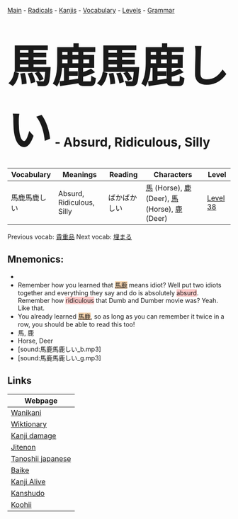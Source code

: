 <style> bigfont {font-size: 100px}</style>
[Main](../README.md) -
[Radicals](../radicals.md) -
[Kanjis](../kanjis.md) -
[Vocabulary](../vocabulary.md) -
[Levels](../levels.md) -
[Grammar](../grammar.md)
# <bigfont> 馬鹿馬鹿しい</bigfont> - Absurd, Ridiculous, Silly 

| Vocabulary | Meanings | Reading | Characters | Level |
| --- | --- | --- | --- | --- |
| 馬鹿馬鹿しい | Absurd, Ridiculous, Silly | ばかばかしい |  [馬](../kanjis/馬.md) (Horse), [鹿](../kanjis/鹿.md) (Deer), [馬](../kanjis/馬.md) (Horse), [鹿](../kanjis/鹿.md) (Deer) | [Level 38](../levels/wk_level38.md) |

Previous vocab: [貴重品](貴重品.md) Next vocab: [埋まる](埋まる.md) 

## Mnemonics:

* 
* Remember how you learned that <span style="background-color:#fed8b1"> [馬鹿](https://jisho.org/search/馬鹿)</span> means idiot? Well put two idiots together and everything they say and do is absolutely <span style="background-color:#ffcccb"> absurd</span>. Remember how <span style="background-color:#ffcccb"> ridiculous</span> that Dumb and Dumber movie was? Yeah. Like that.
* You already learned <span style="background-color:#fed8b1"> [馬鹿](https://jisho.org/search/馬鹿)</span>, so as long as you can remember it twice in a row, you should be able to read this too!
* 馬, 鹿
* Horse, Deer
* [sound:馬鹿馬鹿しい_b.mp3]
* [sound:馬鹿馬鹿しい_g.mp3]


## Links 

| Webpage |
| --- |
| [Wanikani          ](https://www.wanikani.com/kanji/馬鹿馬鹿しい) |
| [Wiktionary        ](https://en.wiktionary.org/wiki/馬鹿馬鹿しい) |
| [Kanji damage      ](http://www.kanjidamage.com/kanji/search?utf8=✓&q=馬鹿馬鹿しい) |
| [Jitenon           ](https://jitenon.com/kanji/馬鹿馬鹿しい) |
| [Tanoshii japanese ](https://www.tanoshiijapanese.com/dictionary/kanji.cfm?k=馬鹿馬鹿しい) |
| [Baike             ](https://baike.baidu.com/item/馬鹿馬鹿しい) |
| [Kanji Alive       ](https://app.kanjialive.com/馬鹿馬鹿しい) |
| [Kanshudo          ](https://www.kanshudo.com/searchmn?q=馬鹿馬鹿しい) |
| [Koohii            ](https://kanji.koohii.com/study/kanji/馬鹿馬鹿しい) |
